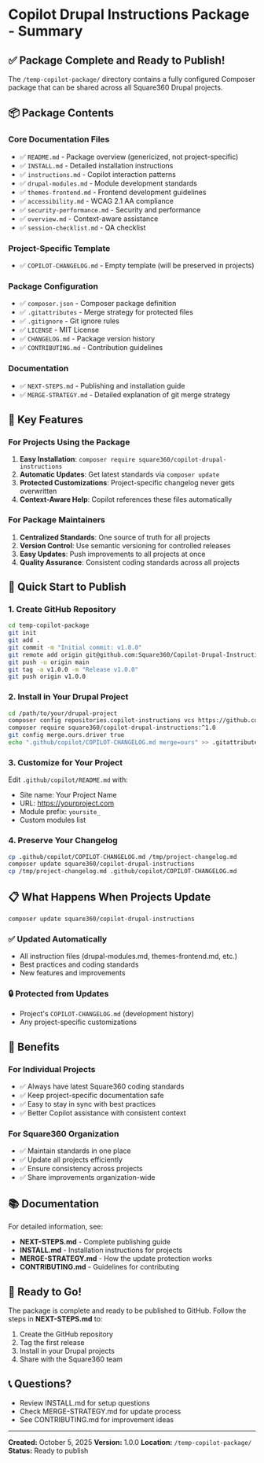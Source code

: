 # Copilot Drupal Instructions Package - Summary

## ✅ Package Complete and Ready to Publish!

The `/temp-copilot-package/` directory contains a fully configured Composer package that can be shared across all Square360 Drupal projects.

## 📦 Package Contents

### Core Documentation Files
- ✅ `README.md` - Package overview (genericized, not project-specific)
- ✅ `INSTALL.md` - Detailed installation instructions
- ✅ `instructions.md` - Copilot interaction patterns
- ✅ `drupal-modules.md` - Module development standards
- ✅ `themes-frontend.md` - Frontend development guidelines
- ✅ `accessibility.md` - WCAG 2.1 AA compliance
- ✅ `security-performance.md` - Security and performance
- ✅ `overview.md` - Context-aware assistance
- ✅ `session-checklist.md` - QA checklist

### Project-Specific Template
- ✅ `COPILOT-CHANGELOG.md` - Empty template (will be preserved in projects)

### Package Configuration
- ✅ `composer.json` - Composer package definition
- ✅ `.gitattributes` - Merge strategy for protected files
- ✅ `.gitignore` - Git ignore rules
- ✅ `LICENSE` - MIT License
- ✅ `CHANGELOG.md` - Package version history
- ✅ `CONTRIBUTING.md` - Contribution guidelines

### Documentation
- ✅ `NEXT-STEPS.md` - Publishing and installation guide
- ✅ `MERGE-STRATEGY.md` - Detailed explanation of git merge strategy

## 🎯 Key Features

### For Projects Using the Package
1. **Easy Installation**: `composer require square360/copilot-drupal-instructions`
2. **Automatic Updates**: Get latest standards via `composer update`
3. **Protected Customizations**: Project-specific changelog never gets overwritten
4. **Context-Aware Help**: Copilot references these files automatically

### For Package Maintainers
1. **Centralized Standards**: One source of truth for all projects
2. **Version Control**: Use semantic versioning for controlled releases
3. **Easy Updates**: Push improvements to all projects at once
4. **Quality Assurance**: Consistent coding standards across all projects

## 🚀 Quick Start to Publish

### 1. Create GitHub Repository
```bash
cd temp-copilot-package
git init
git add .
git commit -m "Initial commit: v1.0.0"
git remote add origin git@github.com:Square360/Copilot-Drupal-Instructions.git
git push -u origin main
git tag -a v1.0.0 -m "Release v1.0.0"
git push origin v1.0.0
```

### 2. Install in Your Drupal Project
```bash
cd /path/to/your/drupal-project
composer config repositories.copilot-instructions vcs https://github.com/Square360/Copilot-Drupal-Instructions
composer require square360/copilot-drupal-instructions:^1.0
git config merge.ours.driver true
echo ".github/copilot/COPILOT-CHANGELOG.md merge=ours" >> .gitattributes
```

### 3. Customize for Your Project
Edit `.github/copilot/README.md` with:
- Site name: Your Project Name
- URL: https://yourproject.com
- Module prefix: `yoursite_`
- Custom modules list

### 4. Preserve Your Changelog
```bash
cp .github/copilot/COPILOT-CHANGELOG.md /tmp/project-changelog.md
composer update square360/copilot-drupal-instructions
cp /tmp/project-changelog.md .github/copilot/COPILOT-CHANGELOG.md
```

## 📋 What Happens When Projects Update

```bash
composer update square360/copilot-drupal-instructions
```

### ✅ Updated Automatically
- All instruction files (drupal-modules.md, themes-frontend.md, etc.)
- Best practices and coding standards
- New features and improvements

### 🔒 Protected from Updates
- Project's `COPILOT-CHANGELOG.md` (development history)
- Any project-specific customizations

## 🎁 Benefits

### For Individual Projects
- ✅ Always have latest Square360 coding standards
- ✅ Keep project-specific documentation safe
- ✅ Easy to stay in sync with best practices
- ✅ Better Copilot assistance with consistent context

### For Square360 Organization
- ✅ Maintain standards in one place
- ✅ Update all projects efficiently
- ✅ Ensure consistency across projects
- ✅ Share improvements organization-wide

## 📚 Documentation

For detailed information, see:
- **NEXT-STEPS.md** - Complete publishing guide
- **INSTALL.md** - Installation instructions for projects
- **MERGE-STRATEGY.md** - How the update protection works
- **CONTRIBUTING.md** - Guidelines for contributing

## 🎉 Ready to Go!

The package is complete and ready to be published to GitHub. Follow the steps in **NEXT-STEPS.md** to:
1. Create the GitHub repository
2. Tag the first release
3. Install in your Drupal projects
4. Share with the Square360 team

## 📞 Questions?

- Review INSTALL.md for setup questions
- Check MERGE-STRATEGY.md for update process
- See CONTRIBUTING.md for improvement ideas

---

**Created:** October 5, 2025
**Version:** 1.0.0
**Location:** `/temp-copilot-package/`
**Status:** Ready to publish
